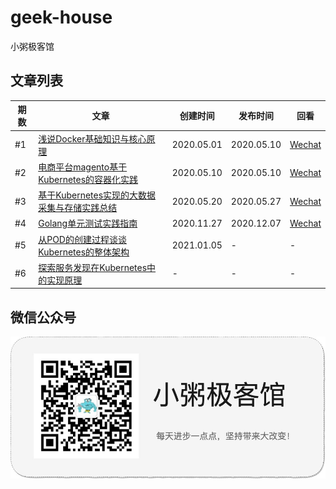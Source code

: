 # geek-house

小粥极客馆

## 文章列表

|期数|文章|创建时间|发布时间|回看|
|--|--|--|--|--|
|#1|[浅说Docker基础知识与核心原理](basic-knowledge-and-core-principles-of-docker/README.md)|2020.05.01|2020.05.10|[Wechat](https://t.1yb.co/cPfV)|
|#2|[电商平台magento基于Kubernetes的容器化实践](e-commerce-platform-magento-containerization-practice-based-on-kubernetes/README.md)|2020.05.10|2020.05.10|[Wechat](https://t.1yb.co/cPh5)|
|#3|[基于Kubernetes实现的大数据采集与存储实践总结](summary-of-big-data-collection-and-storage-practices-based-on-kubernetes/README.md)|2020.05.20|2020.05.27|[Wechat](https://t.1yb.co/cPh5)|
|#4|[Golang单元测试实践指南](golang-unit-testing-practice-guide/README.md)|2020.11.27|2020.12.07|[Wechat](https://t.1yb.co/cPhh)|
|#5|[从POD的创建过程谈谈Kubernetes的整体架构]()|2021.01.05|-|-|
|#6|[探索服务发现在Kubernetes中的实现原理]()|-|-|-|

## 微信公众号

![](logo.jpg)